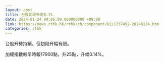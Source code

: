 ```yaml
---
layout: post
title: 台股初段升逾0.1%
date: 2024-01-24 09:06:09.000000000 +08:00
link: https://news.rthk.hk/rthk/ch/component/k2/1737492-20240124.htm
categories: rthk
---
```


台股升勢持續，但初段升幅有限。

加權指數較早時報17900點，升25點，升幅0.14%。
